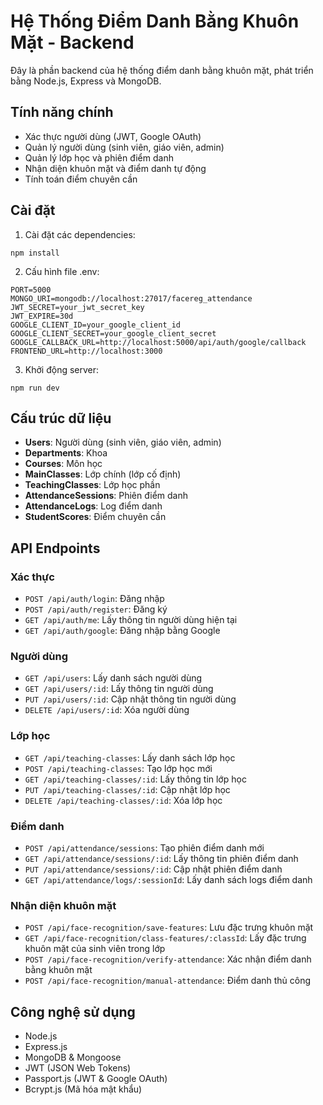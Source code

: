 # Hệ Thống Điểm Danh Bằng Khuôn Mặt - Backend

Đây là phần backend của hệ thống điểm danh bằng khuôn mặt, phát triển bằng Node.js, Express và MongoDB.

## Tính năng chính

- Xác thực người dùng (JWT, Google OAuth)
- Quản lý người dùng (sinh viên, giáo viên, admin)
- Quản lý lớp học và phiên điểm danh
- Nhận diện khuôn mặt và điểm danh tự động
- Tính toán điểm chuyên cần

## Cài đặt

1. Cài đặt các dependencies:

```
npm install
```

2. Cấu hình file .env:

```
PORT=5000
MONGO_URI=mongodb://localhost:27017/facereg_attendance
JWT_SECRET=your_jwt_secret_key
JWT_EXPIRE=30d
GOOGLE_CLIENT_ID=your_google_client_id
GOOGLE_CLIENT_SECRET=your_google_client_secret
GOOGLE_CALLBACK_URL=http://localhost:5000/api/auth/google/callback
FRONTEND_URL=http://localhost:3000
```

3. Khởi động server:

```
npm run dev
```

## Cấu trúc dữ liệu

- **Users**: Người dùng (sinh viên, giáo viên, admin)
- **Departments**: Khoa
- **Courses**: Môn học
- **MainClasses**: Lớp chính (lớp cố định)
- **TeachingClasses**: Lớp học phần
- **AttendanceSessions**: Phiên điểm danh
- **AttendanceLogs**: Log điểm danh
- **StudentScores**: Điểm chuyên cần

## API Endpoints

### Xác thực

- `POST /api/auth/login`: Đăng nhập
- `POST /api/auth/register`: Đăng ký
- `GET /api/auth/me`: Lấy thông tin người dùng hiện tại
- `GET /api/auth/google`: Đăng nhập bằng Google

### Người dùng

- `GET /api/users`: Lấy danh sách người dùng
- `GET /api/users/:id`: Lấy thông tin người dùng
- `PUT /api/users/:id`: Cập nhật thông tin người dùng
- `DELETE /api/users/:id`: Xóa người dùng

### Lớp học

- `GET /api/teaching-classes`: Lấy danh sách lớp học
- `POST /api/teaching-classes`: Tạo lớp học mới
- `GET /api/teaching-classes/:id`: Lấy thông tin lớp học
- `PUT /api/teaching-classes/:id`: Cập nhật lớp học
- `DELETE /api/teaching-classes/:id`: Xóa lớp học

### Điểm danh

- `POST /api/attendance/sessions`: Tạo phiên điểm danh mới
- `GET /api/attendance/sessions/:id`: Lấy thông tin phiên điểm danh
- `PUT /api/attendance/sessions/:id`: Cập nhật phiên điểm danh
- `GET /api/attendance/logs/:sessionId`: Lấy danh sách logs điểm danh

### Nhận diện khuôn mặt

- `POST /api/face-recognition/save-features`: Lưu đặc trưng khuôn mặt
- `GET /api/face-recognition/class-features/:classId`: Lấy đặc trưng khuôn mặt của sinh viên trong lớp
- `POST /api/face-recognition/verify-attendance`: Xác nhận điểm danh bằng khuôn mặt
- `POST /api/face-recognition/manual-attendance`: Điểm danh thủ công

## Công nghệ sử dụng

- Node.js
- Express.js
- MongoDB & Mongoose
- JWT (JSON Web Tokens)
- Passport.js (JWT & Google OAuth)
- Bcrypt.js (Mã hóa mật khẩu)
